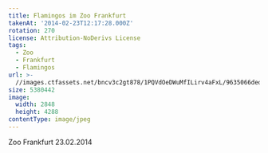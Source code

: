 ```yaml
---
title: Flamingos im Zoo Frankfurt
takenAt: '2014-02-23T12:17:28.000Z'
rotation: 270
license: Attribution-NoDerivs License
tags:
  - Zoo
  - Frankfurt
  - Flamingos
url: >-
  //images.ctfassets.net/bncv3c2gt878/1PQVdOeDWuMfILirv4aFxL/9635066ded600c39482203cc1e282b1c/flamingos-im-zoo-frankfurt_12729577705_o
size: 5380442
image:
  width: 2848
  height: 4288
contentType: image/jpeg
---
```


Zoo Frankfurt 23.02.2014